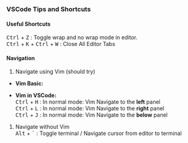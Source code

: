 ### VSCode Tips and Shortcuts

#### Useful Shortcuts

<kbd>Ctrl</kbd> + <kbd>Z</kbd> : Toggle wrap and no wrap mode in editor.  
<kbd>Ctrl</kbd> + <kbd>K</kbd> + <kbd>Ctrl</kbd> + <kbd>W</kbd> : Close All Editor Tabs


#### Navigation
1. Navigate using Vim (should try)
- **Vim Basic:**
  
- **Vim in VSCode:**  
<kbd>Ctrl</kbd> + <kbd>H</kbd> : In normal mode: Vim Navigate to the **left** panel  
<kbd>Ctrl</kbd> + <kbd>L</kbd> : In normal mode: Vim Navigate to the **right** panel  
<kbd>Ctrl</kbd> + <kbd>J</kbd> : In normal mode: Vim Navigate to the **below** panel  
1. Navigate without Vim  
<kbd>Alt</kbd> + <kbd>`</kbd> : Toggle terminal / Navigate cursor from editor to terminal   
